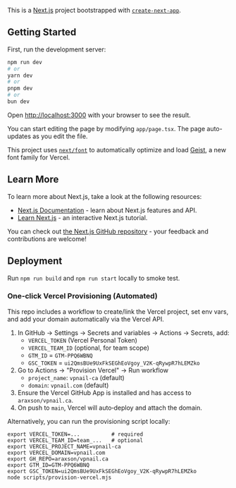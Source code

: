This is a [Next.js](https://nextjs.org) project bootstrapped with [`create-next-app`](https://nextjs.org/docs/app/api-reference/cli/create-next-app).

## Getting Started

First, run the development server:

```bash
npm run dev
# or
yarn dev
# or
pnpm dev
# or
bun dev
```

Open [http://localhost:3000](http://localhost:3000) with your browser to see the result.

You can start editing the page by modifying `app/page.tsx`. The page auto-updates as you edit the file.

This project uses [`next/font`](https://nextjs.org/docs/app/building-your-application/optimizing/fonts) to automatically optimize and load [Geist](https://vercel.com/font), a new font family for Vercel.

## Learn More

To learn more about Next.js, take a look at the following resources:

- [Next.js Documentation](https://nextjs.org/docs) - learn about Next.js features and API.
- [Learn Next.js](https://nextjs.org/learn) - an interactive Next.js tutorial.

You can check out [the Next.js GitHub repository](https://github.com/vercel/next.js) - your feedback and contributions are welcome!

## Deployment

Run `npm run build` and `npm run start` locally to smoke test.

### One‑click Vercel Provisioning (Automated)

This repo includes a workflow to create/link the Vercel project, set env vars, and add your domain automatically via the Vercel API.

1. In GitHub → Settings → Secrets and variables → Actions → Secrets, add:
   - `VERCEL_TOKEN` (Vercel Personal Token)
   - `VERCEL_TEAM_ID` (optional, for team scope)
   - `GTM_ID` = `GTM-PPQ6WBNQ`
   - `GSC_TOKEN` = `ui2QmsBUe9UxFkSEGhEoVgoy_V2K-qRywpR7hLEMZko`
2. Go to Actions → "Provision Vercel" → Run workflow
   - `project_name`: `vpnail-ca` (default)
   - `domain`: `vpnail.com` (default)
3. Ensure the Vercel GitHub App is installed and has access to `araxson/vpnail.ca`.
4. On push to `main`, Vercel will auto‑deploy and attach the domain.

Alternatively, you can run the provisioning script locally:

```
export VERCEL_TOKEN=...          # required
export VERCEL_TEAM_ID=team_...   # optional
export VERCEL_PROJECT_NAME=vpnail-ca
export VERCEL_DOMAIN=vpnail.com
export GH_REPO=araxson/vpnail.ca
export GTM_ID=GTM-PPQ6WBNQ
export GSC_TOKEN=ui2QmsBUe9UxFkSEGhEoVgoy_V2K-qRywpR7hLEMZko
node scripts/provision-vercel.mjs
```
